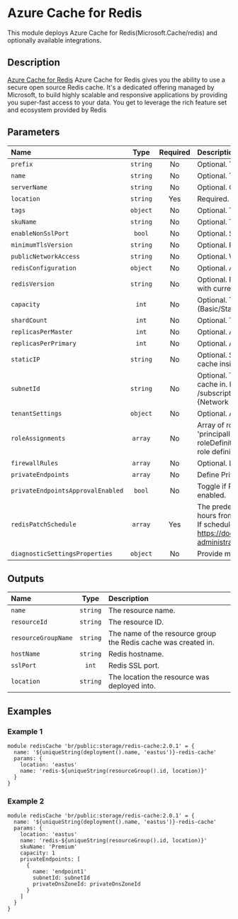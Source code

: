 # Azure Cache for Redis

This module deploys Azure Cache for Redis(Microsoft.Cache/redis) and optionally available integrations.

## Description

[Azure Cache for Redis](https://azure.microsoft.com/en-us/pricing/details/cache/)  Azure Cache for Redis gives you the ability to use a secure open source Redis cache. It's a dedicated offering managed by Microsoft, to build highly scalable and responsive applications by providing you super-fast access to your data. You get to leverage the rich feature set and ecosystem provided by Redis

## Parameters

| Name                              | Type     | Required | Description                                                                                                                                                                                                                                                                                     |
| :-------------------------------- | :------: | :------: | :---------------------------------------------------------------------------------------------------------------------------------------------------------------------------------------------------------------------------------------------------------------------------------------------- |
| `prefix`                          | `string` | No       | Optional. The prefix of the Redis cache resource name.                                                                                                                                                                                                                                          |
| `name`                            | `string` | No       | Optional. The name of the Redis cache resource.                                                                                                                                                                                                                                                 |
| `serverName`                      | `string` | No       | Optional. Override the name of the server.                                                                                                                                                                                                                                                      |
| `location`                        | `string` | Yes      | Required. The location to deploy the Redis cache service.                                                                                                                                                                                                                                       |
| `tags`                            | `object` | No       | Optional. Tags of the resource.                                                                                                                                                                                                                                                                 |
| `skuName`                         | `string` | No       | Optional. The type of Redis cache to deploy.                                                                                                                                                                                                                                                    |
| `enableNonSslPort`                | `bool`   | No       | Optional. Specifies whether the non-ssl Redis server port (6379) is enabled.                                                                                                                                                                                                                    |
| `minimumTlsVersion`               | `string` | No       | Optional. Requires clients to use a specified TLS version (or higher) to connect.                                                                                                                                                                                                               |
| `publicNetworkAccess`             | `string` | No       | Optional. Whether or not public network access is allowed for this resource.                                                                                                                                                                                                                    |
| `redisConfiguration`              | `object` | No       | Optional. All Redis Settings.                                                                                                                                                                                                                                                                   |
| `redisVersion`                    | `string` | No       | Optional. Redis version. Only major version will be used in PUT/PATCH request with current valid values: (4, 6).                                                                                                                                                                                |
| `capacity`                        | `int`    | No       | Optional. The size of the Redis cache to deploy. Valid values: for C (Basic/Standard) family (0, 1, 2, 3, 4, 5, 6), for P (Premium) family (1, 2, 3, 4).                                                                                                                                        |
| `shardCount`                      | `int`    | No       | Optional. The number of shards to be created on a Premium Cluster Cache.                                                                                                                                                                                                                        |
| `replicasPerMaster`               | `int`    | No       | Optional. Amount of replicas to create per master for this Redis Cache.                                                                                                                                                                                                                         |
| `replicasPerPrimary`              | `int`    | No       | Optional. Amount of replicas to create per primary for this Redis Cache.                                                                                                                                                                                                                        |
| `staticIP`                        | `string` | No       | Optional. Static IP address. Optionally, may be specified when deploying a Redis cache inside an existing Azure Virtual Network; auto assigned by default.                                                                                                                                      |
| `subnetId`                        | `string` | No       | Optional. The full resource ID of a subnet in a virtual network to deploy the Redis cache in. Example format: /subscriptions/{subscriptionId}/resourceGroups/{resourceGroupName}/Microsoft.{Network|ClassicNetwork}/VirtualNetworks/vnet1/subnets/subnet1.                                      |
| `tenantSettings`                  | `object` | No       | Optional. A dictionary of tenant settings.                                                                                                                                                                                                                                                      |
| `roleAssignments`                 | `array`  | No       | Array of role assignment objects that contain the 'roleDefinitionIdOrName' and 'principalId' to define RBAC role assignments on this resource. In the roleDefinitionIdOrName attribute, you can provide either the display name of the role definition, or its fully qualified ID               |
| `firewallRules`                   | `array`  | No       | Optional. List of firewall rules to create on server.                                                                                                                                                                                                                                           |
| `privateEndpoints`                | `array`  | No       | Define Private Endpoints that should be created for Azure Redis Cache.                                                                                                                                                                                                                          |
| `privateEndpointsApprovalEnabled` | `bool`   | No       | Toggle if Private Endpoints manual approval for Azure Redis Cache should be enabled.                                                                                                                                                                                                            |
| `redisPatchSchedule`              | `array`  | Yes      | The predefined schedule for patching redis server. The Patch Window lasts for 5 hours from the start_hour_utc.<br />If schedule is not specified, the update can happen at any time. See https://docs.microsoft.com/en-us/azure/azure-cache-for-redis/cache-administration#schedule-updates-faq |
| `diagnosticSettingsProperties`    | `object` | No       | Provide mysql diagnostic settings properties.                                                                                                                                                                                                                                                   |

## Outputs

| Name                | Type     | Description                                                    |
| :------------------ | :------: | :------------------------------------------------------------- |
| `name`              | `string` | The resource name.                                             |
| `resourceId`        | `string` | The resource ID.                                               |
| `resourceGroupName` | `string` | The name of the resource group the Redis cache was created in. |
| `hostName`          | `string` | Redis hostname.                                                |
| `sslPort`           | `int`    | Redis SSL port.                                                |
| `location`          | `string` | The location the resource was deployed into.                   |

## Examples

### Example 1

```bicep
module redisCache 'br/public:storage/redis-cache:2.0.1' = {
  name: '${uniqueString(deployment().name, 'eastus')}-redis-cache'
  params: {
    location: 'eastus'
    name: 'redis-${uniqueString(resourceGroup().id, location)}'
  }
}
```

### Example 2

```
module redisCache 'br/public:storage/redis-cache:2.0.1' = {
  name: '${uniqueString(deployment().name, 'eastus')}-redis-cache'
  params: {
    location: 'eastus'
    name: 'redis-${uniqueString(resourceGroup().id, location)}'
    skuName: 'Premium'
    capacity: 1
    privateEndpoints: [
      {
        name: 'endpoint1'
        subnetId: subnetId
        privateDnsZoneId: privateDnsZoneId
      }
    ]
  }
}
```